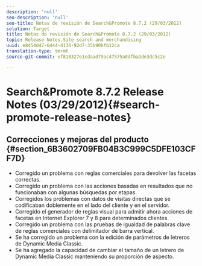 ```yaml
---
description: 'null'
seo-description: 'null'
seo-title: Notas de revisión de Search&Promote 8.7.2 (29/03/2012)
solution: Target
title: Notas de revisión de Search&Promote 8.7.2 (29/03/2012)
topic: Release Notes,Site search and merchandising
uuid: e8454d47-6444-4136-92d7-35b90bfb12ca
translation-type: tm+mt
source-git-commit: ef818327e1cdaad79ac47575a8dfba1de3dc5c2e

---
```



# Search&amp;Promote 8.7.2 Release Notes (03/29/2012){#search-promote-release-notes}

## Correcciones y mejoras del producto {#section_6B3602709FB04B3C999C5DFE103CFF7D}

* Corregido un problema con reglas comerciales para devolver las facetas correctas.
* Corregido un problema con las acciones basadas en resultados que no funcionaban con algunas búsquedas por etapas.
* Corregidos los problemas con datos de visitas directas que se codificaban doblemente en el lado del cliente y en el servidor.
* Corregido el generador de reglas visual para admitir ahora acciones de facetas en Internet Explorer 7 y 8 para determinados clientes.
* Corregido un problema con las pruebas de igualdad de palabras clave de reglas comerciales con delimitador de barra vertical.
* Se ha corregido un problema con la edición de parámetros de letreros de Dynamic Media Classic.
* Se ha agregado la capacidad de cambiar el tamaño de un letrero de Dynamic Media Classic manteniendo su proporción de aspecto.

